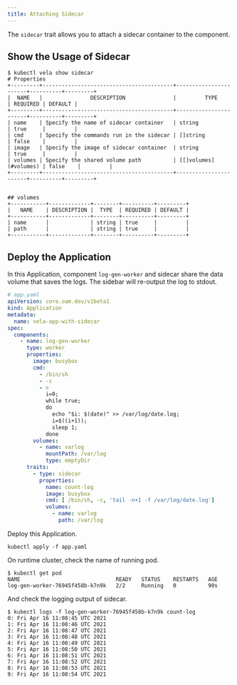 ```yaml
---
title: Attaching Sidecar
---
```


The `sidecar` trait allows you to attach a sidecar container to the component.

## Show the Usage of Sidecar

```shell
$ kubectl vela show sidecar
# Properties
+---------+-----------------------------------------+-----------------------+----------+---------+
|  NAME   |               DESCRIPTION               |         TYPE          | REQUIRED | DEFAULT |
+---------+-----------------------------------------+-----------------------+----------+---------+
| name    | Specify the name of sidecar container   | string                | true     |         |
| cmd     | Specify the commands run in the sidecar | []string              | false    |         |
| image   | Specify the image of sidecar container  | string                | true     |         |
| volumes | Specify the shared volume path          | [[]volumes](#volumes) | false    |         |
+---------+-----------------------------------------+-----------------------+----------+---------+


## volumes
+-----------+-------------+--------+----------+---------+
|   NAME    | DESCRIPTION |  TYPE  | REQUIRED | DEFAULT |
+-----------+-------------+--------+----------+---------+
| name      |             | string | true     |         |
| path      |             | string | true     |         |
+-----------+-------------+--------+----------+---------+
```

## Deploy the Application

In this Application, component `log-gen-worker` and sidecar share the data volume that saves the logs.
The sidebar will re-output the log to stdout.

```yaml
# app.yaml
apiVersion: core.oam.dev/v1beta1
kind: Application
metadata:
  name: vela-app-with-sidecar
spec:
  components:
    - name: log-gen-worker
      type: worker
      properties:
        image: busybox
        cmd:
          - /bin/sh
          - -c
          - >
            i=0;
            while true;
            do
              echo "$i: $(date)" >> /var/log/date.log;
              i=$((i+1));
              sleep 1;
            done
        volumes:
          - name: varlog
            mountPath: /var/log
            type: emptyDir
      traits:
        - type: sidecar
          properties:
            name: count-log
            image: busybox
            cmd: [ /bin/sh, -c, 'tail -n+1 -f /var/log/date.log']
            volumes:
              - name: varlog
                path: /var/log
```

Deploy this Application.

```shell
kubectl apply -f app.yaml
```

On runtime cluster, check the name of running pod.

```shell
$ kubectl get pod
NAME                              READY   STATUS    RESTARTS   AGE
log-gen-worker-76945f458b-k7n9k   2/2     Running   0          90s
```

And check the logging output of sidecar. 

```shell
$ kubectl logs -f log-gen-worker-76945f458b-k7n9k count-log
0: Fri Apr 16 11:08:45 UTC 2021
1: Fri Apr 16 11:08:46 UTC 2021
2: Fri Apr 16 11:08:47 UTC 2021
3: Fri Apr 16 11:08:48 UTC 2021
4: Fri Apr 16 11:08:49 UTC 2021
5: Fri Apr 16 11:08:50 UTC 2021
6: Fri Apr 16 11:08:51 UTC 2021
7: Fri Apr 16 11:08:52 UTC 2021
8: Fri Apr 16 11:08:53 UTC 2021
9: Fri Apr 16 11:08:54 UTC 2021 
```
